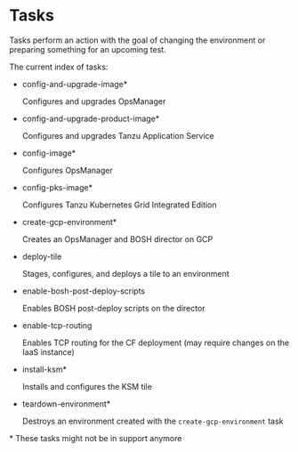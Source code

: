 # Tasks

Tasks perform an action with the goal of changing the environment or preparing something for an upcoming test.

The current index of tasks:

* config-and-upgrade-image*

  Configures and upgrades OpsManager

* config-and-upgrade-product-image*

  Configures and upgrades Tanzu Application Service

* config-image*

  Configures OpsManager

* config-pks-image*

  Configures Tanzu Kubernetes Grid Integrated Edition

* create-gcp-environment*

  Creates an OpsManager and BOSH director on GCP

* deploy-tile

  Stages, configures, and deploys a tile to an environment

* enable-bosh-post-deploy-scripts

  Enables BOSH post-deploy scripts on the director

* enable-tcp-routing

  Enables TCP routing for the CF deployment (may require changes on the IaaS instance)

* install-ksm*

  Installs and configures the KSM tile

* teardown-environment*

  Destroys an environment created with the `create-gcp-environment` task

\* These tasks might not be in support anymore
